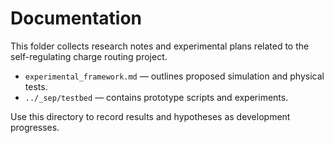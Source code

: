 # Documentation

This folder collects research notes and experimental plans related to the self-regulating charge routing project.

- `experimental_framework.md` — outlines proposed simulation and physical tests.
- `../_sep/testbed` — contains prototype scripts and experiments.

Use this directory to record results and hypotheses as development progresses.
